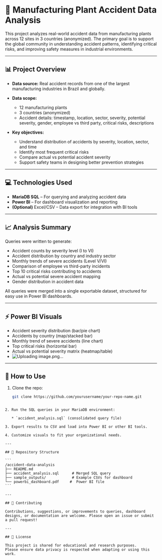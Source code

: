 
# 🌟 Manufacturing Plant Accident Data Analysis

This project analyzes real-world accident data from manufacturing plants across 12 sites in 3 countries (anonymized). The primary goal is to support the global community in understanding accident patterns, identifying critical risks, and improving safety measures in industrial environments.

---

## 📊 Project Overview

- **Data source:** Real accident records from one of the largest manufacturing industries in Brazil and globally.
- **Data scope:** 
  - 12 manufacturing plants
  - 3 countries (anonymized)
  - Accident details: timestamp, location, sector, severity, potential severity, gender, employee vs third party, critical risks, descriptions

- **Key objectives:**
  - Understand distribution of accidents by severity, location, sector, and time
  - Identify most frequent critical risks
  - Compare actual vs potential accident severity
  - Support safety teams in designing better prevention strategies

---

## 💻 Technologies Used

- **MariaDB SQL** – For querying and analyzing accident data
- **Power BI** – For dashboard visualization and reporting
- **(Optional)** Excel/CSV – Data export for integration with BI tools

---

## 📈 Analysis Summary

Queries were written to generate:
- Accident counts by severity level (I to VI)
- Accident distribution by country and industry sector
- Monthly trends of severe accidents (Level V/VI)
- Comparison of employee vs third-party incidents
- Top 10 critical risks contributing to accidents
- Actual vs potential severe accident mapping
- Gender distribution in accident data

All queries were merged into a single exportable dataset, structured for easy use in Power BI dashboards.

---

## ⚡ Power BI Visuals

- Accident severity distribution (bar/pie chart)
- Accidents by country (map/stacked bar)
- Monthly trend of severe accidents (line chart)
- Top critical risks (horizontal bar)
- Actual vs potential severity matrix (heatmap/table)
- ![Uploading image.png…]()


---

## 🚀 How to Use

1. Clone the repo:
   ```bash
   git clone https://github.com/yourusername/your-repo-name.git
````

2. Run the SQL queries in your MariaDB environment:

   * `accident_analysis.sql` (consolidated query file)

3. Export results to CSV and load into Power BI or other BI tools.

4. Customize visuals to fit your organizational needs.

---

## 📂 Repository Structure

```
/accident-data-analysis
├── README.md
├── accident_analysis.sql      # Merged SQL query
├── sample_outputs/            # Example CSVs for dashboard
└── powerbi_dashboard.pdf     #  Power BI file
```

---

## 🤝 Contributing

Contributions, suggestions, or improvements to queries, dashboard designs, or documentation are welcome. Please open an issue or submit a pull request!

---

## 📜 License

This project is shared for educational and research purposes.
Please ensure data privacy is respected when adapting or using this work.

